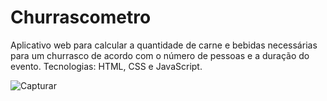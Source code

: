 # Churrascometro

Aplicativo web para calcular a quantidade de carne e bebidas necessárias para um churrasco de acordo com o número de pessoas e a duração do evento.
Tecnologias: HTML, CSS e JavaScript.

![Capturar](https://user-images.githubusercontent.com/76595905/144719338-73d07218-6f30-4e39-8561-aac9d3963c47.PNG)
